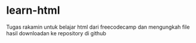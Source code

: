 # learn-html
Tugas rakamin untuk belajar html dari freecodecamp dan mengungkah file hasil downloadan ke repository di github
